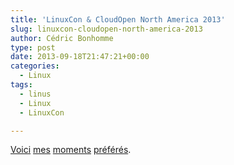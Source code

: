 ```yaml
---
title: 'LinuxCon & CloudOpen North America 2013'
slug: linuxcon-cloudopen-north-america-2013
author: Cédric Bonhomme
type: post
date: 2013-09-18T21:47:21+00:00
categories:
  - Linux
tags:
  - linus
  - Linux
  - LinuxCon

---
```

[Voici][1] [mes][2] [moments][3] [préférés][4].

 [1]: https://www.youtube.com/watch?v=84Sx0E13gAo#t=651
 [2]: https://www.youtube.com/watch?v=84Sx0E13gAo#t=1414
 [3]: https://www.youtube.com/watch?v=84Sx0E13gAo#t=1455
 [4]: https://www.youtube.com/watch?v=84Sx0E13gAo#t=1789

